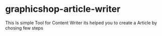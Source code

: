 # graphicshop-article-writer
This Is simple Tool for Content Writer its helped you to create a Article by chosing few steps 
